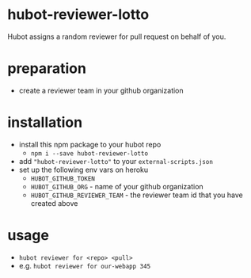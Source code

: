 # hubot-reviewer-lotto
Hubot assigns a random reviewer for pull request on behalf of you.

# preparation
* create a reviewer team in your github organization

# installation
* install this npm package to your hubot repo
    * `npm i --save hubot-reviewer-lotto`
* add `"hubot-reviewer-lotto"` to your `external-scripts.json`
* set up the following env vars on heroku
    * `HUBOT_GITHUB_TOKEN`
    * `HUBOT_GITHUB_ORG` - name of your github organization
    * `HUBOT_GITHUB_REVIEWER_TEAM` - the reviewer team id that you have created above

# usage
* `hubot reviewer for <repo> <pull>`
* e.g. `hubot reviewer for our-webapp 345`
